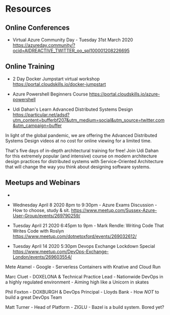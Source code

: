 # Resources


## Online Conferences

* Virtual Azure Community Day - Tuesday 31st March 2020
https://azureday.community/?ocid=AIDREACTIVE_TWITTER_oo_spl100001208226695



## Online Training

* 2 Day Docker Jumpstart virtual workshop
https://portal.cloudskills.io/docker-jumpstart

* Azure Powershell Beginners Course
https://portal.cloudskills.io/azure-powershell

* Udi Dahan's Learn Advanced Distributed Systems Design
https://particular.net/adsd?utm_content=bufferbf207&utm_medium=social&utm_source=twitter.com&utm_campaign=buffer

In light of the global pandemic, we are offering the Advanced Distributed Systems Design videos at no cost for online viewing for a limited time.

That's five days of in-depth architectural training for free!
Join Udi Dahan for this extremely popular (and intensive) course on modern architecture design practices for distributed systems with Service-Oriented Architecture that will change the way you think about designing software systems.



## Meetups and Webinars

* 


* Wednesday April 8 2020 8pm to 9:30pm - Azure Exams Discussion - How to choose, study & sit.
https://www.meetup.com/Sussex-Azure-User-Group/events/269790259/

* Tuesday April 21 2020 6:45pm to 9pm - Mark Rendle: Writing Code That Writes Code with Roslyn
https://www.meetup.com/dotnetoxford/events/269032612/

* Tuesday April 14 2020 5:30pm Devops Exchange Lockdown Special
https://www.meetup.com/DevOps-Exchange-London/events/269603554/

Mete Atamel - Google - Serverless Containers with Knative and Cloud Run

Marc Cluet - DOXELONA & Technical Practice Lead - Nationwide
DevOps in a highly regulated environment - Aiming high like a Unicorn in skates

Phil Foxton - DOXBURGH & DevOps Principal - Lloyds Bank - How *NOT* to build a great DevOps Team

Matt Turner - Head of Platform - ZIGLU - Bazel is a build system. Bored yet?


